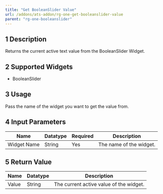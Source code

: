 ```yaml
---
title: "Get BooleanSlider Value"
url: /addons/ats-addon/rg-one-get-booleanslider-value
parent: "rg-one-booleanslider"
---
```


## 1 Description

Returns the current active text value from the BooleanSlider Widget.

## 2 Supported Widgets

* BooleanSlider

## 3 Usage

Pass the name of the widget you want to get the value from.

## 4 Input Parameters

Name | Datatype | Required | Description
---- | -------- | ------- |---------------
Widget Name | String | Yes | The name of the widget.

## 5 Return Value

Name | Datatype | Description
---- | --------- | ---------------
Value | String | The current active value of the widget.
